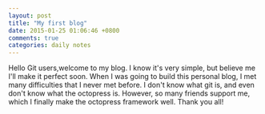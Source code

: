 ```yaml
---
layout: post
title: "My first blog"
date: 2015-01-25 01:06:46 +0800
comments: true
categories: daily notes
---
```

   Hello Git users,welcome to my blog. I know it's very simple, but believe me I'll make it perfect soon. When I was going to build this personal blog, I met many difficulties that I never met before. I don't know what git is, and even don't know what the octopress is. However, so many friends support me, which I finally make the octopress framework well. Thank you all! 
